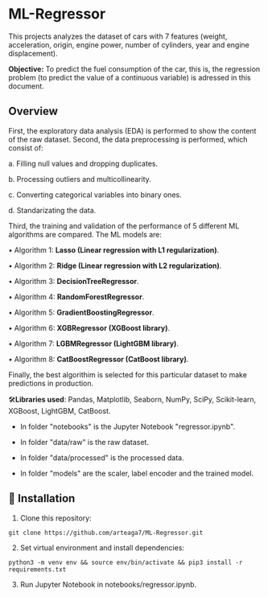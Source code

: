 # ML-Regressor
This projects analyzes the dataset of cars with 7 features (weight, acceleration, origin, engine power, number of cylinders, year and engine displacement).

**Objective:** To predict the fuel consumption of the car, this is, the regression problem (to predict the value of a continuous variable) is adressed in this document.

## Overview
First, the exploratory data analysis (EDA) is performed to show the content of the raw dataset. Second, the data preprocessing is performed, which consist of:

a. Filling null values and dropping duplicates.

b. Processing outliers and multicollinearity.

c. Converting categorical variables into binary ones.

d. Standarizating the data.

Third, the training and validation of the performance of 5 different ML algorithms are compared. The ML models are:

• Algorithm 1: **Lasso (Linear regression with L1 regularization)**.

• Algorithm 2: **Ridge (Linear regression with L2 regularization)**.

• Algorithm 3: **DecisionTreeRegressor**.

• Algorithm 4: **RandomForestRegressor**.

• Algorithm 5: **GradientBoostingRegressor**.

• Algorithm 6: **XGBRegressor (XGBoost library)**.

• Algorithm 7: **LGBMRegressor (LightGBM library)**.

• Algorithm 8: **CatBoostRegressor (CatBoost library)**.

Finally, the best algorithim is selected for this particular dataset to make predictions in production.

🛠️**Libraries used**: Pandas, Matplotlib, Seaborn, NumPy, SciPy, Scikit-learn, XGBoost, LightGBM, CatBoost.

- In folder "notebooks" is the Jupyter Notebook "regressor.ipynb".

- In folder "data/raw" is the raw dataset.

- In folder "data/processed" is the processed data.

- In folder "models" are the scaler, label encoder and the trained model.

## 🚀 Installation
1. Clone this repository:
```
git clone https://github.com/arteaga7/ML-Regressor.git
```
2. Set virtual environment and install dependencies:
```
python3 -m venv env && source env/bin/activate && pip3 install -r requirements.txt
```
3. Run Jupyter Notebook in notebooks/regressor.ipynb.